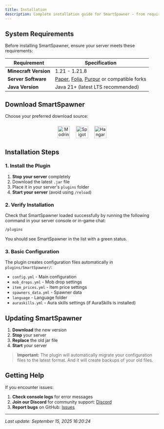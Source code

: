 ```yaml
---
title: Installation
description: Complete installation guide for SmartSpawner - from requirements to configuration.
---
```


## System Requirements

Before installing SmartSpawner, ensure your server meets these requirements:

| Requirement | Specification |
|-------------|---------------|
| **Minecraft Version** | 1.21 - 1.21.8 |
| **Server Software** | [Paper](https://papermc.io/downloads/paper), [Folia](https://papermc.io/downloads/folia), [Purpur](https://purpurmc.org/) or compatible forks |
| **Java Version** | Java 21+ (latest LTS recommended) |

## Download SmartSpawner

Choose your preferred download source:

<div style="text-align: center; margin: 1.5rem 0;">
  <a href="https://modrinth.com/plugin/smart-spawner-plugin" style="display: inline-block; margin: 0 0.5rem;">
    <img src="https://cdn.jsdelivr.net/npm/@intergrav/devins-badges@3/assets/compact/available/modrinth_vector.svg" alt="Modrinth" style="height: 40px;">
  </a>
  <a href="https://www.spigotmc.org/resources/120743/" style="display: inline-block; margin: 0 0.5rem;">
    <img src="https://cdn.jsdelivr.net/npm/@intergrav/devins-badges@3/assets/compact/available/spigot_vector.svg" alt="Spigot" style="height: 40px;">
  </a>
  <a href="https://hangar.papermc.io/Nighter/SmartSpawner" style="display: inline-block; margin: 0 0.5rem;">
    <img src="https://cdn.jsdelivr.net/npm/@intergrav/devins-badges@3/assets/compact/available/hangar_vector.svg" alt="Hangar" style="height: 40px;">
  </a>
</div>

## Installation Steps

### 1. Install the Plugin

1. **Stop your server** completely
2. Download the latest `.jar` file
3. Place it in your server's `plugins` folder
4. **Start your server** (avoid using `/reload`)

### 2. Verify Installation

Check that SmartSpawner loaded successfully by running the following command in your server console or in-game chat:

```bash
/plugins
```
You should see SmartSpawner in the list with a green status.

### 3. Basic Configuration

The plugin creates configuration files automatically in `plugins/SmartSpawner/`:

- `config.yml` - Main configuration
- `mob_drops.yml` - Mob drop settings
- `item_prices.yml` - Item price settings
- `spawners_data.yml` - Spawner data
- `language` - Language folder
- `auraskills.yml` - Aura skills settings (if AuraSkills is installed)

## Updating SmartSpawner

1. **Download** the new version
2. **Stop** your server
3. **Replace** the old jar file
4. **Start** your server

> **Important:** The plugin will automatically migrate your configuration files to the latest format. And it will create backups of your old files.

## Getting Help

If you encounter issues:

1. **Check console logs** for error messages
2. **Join our Discord** for community support: [Discord](https://discord.gg/zrnyG4CuuT)
3. **Report bugs** on GitHub: [Issues](https://github.com/ptthanh02/SmartSpawner/issues)

---

*Last update: September 15, 2025 16:20:24*